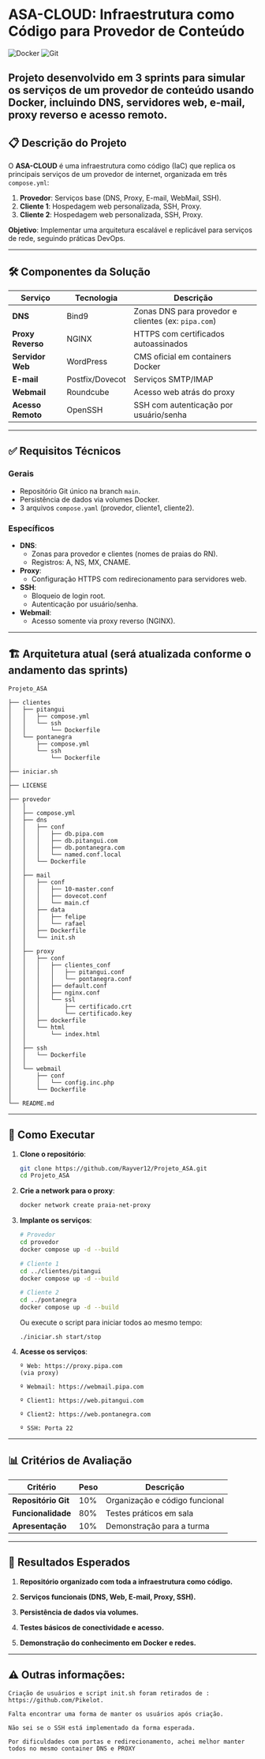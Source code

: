 # ASA-CLOUD: Infraestrutura como Código para Provedor de Conteúdo

![Docker](https://img.shields.io/badge/Docker-3.0%2B-blue)
![Git](https://img.shields.io/badge/Git-Branch%20Main-green)

## Projeto desenvolvido em 3 sprints para simular os serviços de um provedor de conteúdo usando Docker, incluindo DNS, servidores web, e-mail, proxy reverso e acesso remoto.

## 📋 Descrição do Projeto

O **ASA-CLOUD** é uma infraestrutura como código (IaC) que replica os principais serviços de um provedor de internet, organizada em três `compose.yml`:

1. **Provedor**: Serviços base (DNS, Proxy, E-mail, WebMail, SSH).
2. **Cliente 1**: Hospedagem web personalizada, SSH, Proxy.
3. **Cliente 2**: Hospedagem web personalizada, SSH, Proxy.

**Objetivo**: Implementar uma arquitetura escalável e replicável para serviços de rede, seguindo práticas DevOps.

---

## 🛠 Componentes da Solução

| Serviço           | Tecnologia      | Descrição                                           |
| ----------------- | --------------- | --------------------------------------------------- |
| **DNS**           | Bind9           | Zonas DNS para provedor e clientes (ex: `pipa.com`) |
| **Proxy Reverso** | NGINX           | HTTPS com certificados autoassinados                |
| **Servidor Web**  | WordPress       | CMS oficial em containers Docker                    |
| **E-mail**        | Postfix/Dovecot | Serviços SMTP/IMAP                                  |
| **Webmail**       | Roundcube       | Acesso web atrás do proxy                           |
| **Acesso Remoto** | OpenSSH         | SSH com autenticação por usuário/senha              |

---

## ✅ Requisitos Técnicos

### Gerais

- Repositório Git único na branch `main`.
- Persistência de dados via volumes Docker.
- 3 arquivos `compose.yaml` (provedor, cliente1, cliente2).

### Específicos

- **DNS**:
  - Zonas para provedor e clientes (nomes de praias do RN).
  - Registros: A, NS, MX, CNAME.
- **Proxy**:
  - Configuração HTTPS com redirecionamento para servidores web.
- **SSH**:
  - Bloqueio de login root.
  - Autenticação por usuário/senha.
- **Webmail**:
  - Acesso somente via proxy reverso (NGINX).

---

## 🏗 Arquitetura atual (será atualizada conforme o andamento das sprints)

```
Projeto_ASA

├── clientes
│   ├── pitangui
│   │   ├── compose.yml
│   │   └── ssh
│   │       └── Dockerfile
│   └── pontanegra
│       ├── compose.yml
│       └── ssh
│           └── Dockerfile
│
├── iniciar.sh
│
├── LICENSE
│
├── provedor
│   │
│   ├── compose.yml
│   ├── dns
│   │   ├── conf
│   │   │   ├── db.pipa.com
│   │   │   ├── db.pitangui.com
│   │   │   ├── db.pontanegra.com
│   │   │   └── named.conf.local
│   │   └── Dockerfile
│   │
│   ├── mail
│   │   ├── conf
│   │   │   ├── 10-master.conf
│   │   │   ├── dovecot.conf
│   │   │   └── main.cf
│   │   ├── data
│   │   │   ├── felipe
│   │   │   └── rafael
│   │   ├── Dockerfile
│   │   └── init.sh
│   │
│   ├── proxy
│   │   ├── conf
│   │   │   ├── clientes_conf
│   │   │   │   ├── pitangui.conf
│   │   │   │   └── pontanegra.conf
│   │   │   ├── default.conf
│   │   │   ├── nginx.conf
│   │   │   └── ssl
│   │   │       ├── certificado.crt
│   │   │       └── certificado.key
│   │   ├── dockerfile
│   │   └── html
│   │       └── index.html
│   │
│   ├── ssh
│   │   └── Dockerfile
│   │
│   └── webmail
│       ├── conf
│       │   └── config.inc.php
│       └── Dockerfile
│
└── README.md

```

---

## 🚀 Como Executar

1. **Clone o repositório**:
   ```bash
   git clone https://github.com/Rayver12/Projeto_ASA.git
   cd Projeto_ASA
   ```
2. **Crie a network para o proxy**:
   ```bash
   docker network create praia-net-proxy
   ```
3. **Implante os serviços**:

   ```bash
   # Provedor
   cd provedor
   docker compose up -d --build

   # Cliente 1
   cd ../clientes/pitangui
   docker compose up -d --build

   # Cliente 2
   cd ../pontanegra
   docker compose up -d --build
   ```

   Ou execute o script para iniciar todos ao mesmo tempo:

   ```
   ./iniciar.sh start/stop
   ```

4. **Acesse os serviços**:

   ```
   º Web: https://proxy.pipa.com
   (via proxy)

   º Webmail: https://webmail.pipa.com

   º Client1: https://web.pitangui.com

   º Client2: https://web.pontanegra.com

   º SSH: Porta 22
   ```

---

## 📊 Critérios de Avaliação

| Critério            | Peso | Descrição                      |
| ------------------- | ---- | ------------------------------ |
| **Repositório Git** | 10%  | Organização e código funcional |
| **Funcionalidade**  | 80%  | Testes práticos em sala        |
| **Apresentação**    | 10%  | Demonstração para a turma      |

---

## 📌 Resultados Esperados

1. **Repositório organizado com toda a infraestrutura como código.**

2. **Serviços funcionais (DNS, Web, E-mail, Proxy, SSH).**

3. **Persistência de dados via volumes.**

4. **Testes básicos de conectividade e acesso.**

5. **Demonstração do conhecimento em Docker e redes.**

---

## ⚠️ Outras informações:

    Criação de usuários e script init.sh foram retirados de : https://github.com/Pikelot.

    Falta encontrar uma forma de manter os usuários após criação.

    Não sei se o SSH está implementado da forma esperada.

    Por dificuldades com portas e redirecionamento, achei melhor manter todos no mesmo container DNS e PROXY

